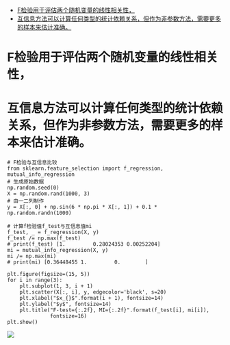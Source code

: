 - [ F检验用于评估两个随机变量的线性相关性，](#head1)
- [ 互信息方法可以计算任何类型的统计依赖关系，但作为非参数方法，需要更多的样本来估计准确。](#head2)
# <span id="head1"> F检验用于评估两个随机变量的线性相关性，</span>
# <span id="head2"> 互信息方法可以计算任何类型的统计依赖关系，但作为非参数方法，需要更多的样本来估计准确。</span>
```
# F检验与互信息比较
from sklearn.feature_selection import f_regression, mutual_info_regression
# 生成原始数据
np.random.seed(0)
X = np.random.rand(1000, 3)
# 由一二列制作
y = X[:, 0] + np.sin(6 * np.pi * X[:, 1]) + 0.1 * np.random.randn(1000)

# 计算f检验值f_test与互信息值mi
f_test, _ = f_regression(X, y)
f_test /= np.max(f_test)
# print(f_test) [1.         0.28024353 0.00252204]
mi = mutual_info_regression(X, y)
mi /= np.max(mi)
# print(mi) [0.36448455 1.         0.        ]

plt.figure(figsize=(15, 5))
for i in range(3):
    plt.subplot(1, 3, i + 1)
    plt.scatter(X[:, i], y, edgecolor='black', s=20)
    plt.xlabel("$x_{}$".format(i + 1), fontsize=14)
    plt.ylabel("$y$", fontsize=14)
    plt.title("F-test={:.2f}, MI={:.2f}".format(f_test[i], mi[i]),
              fontsize=16)
plt.show()
```
![](https://upload-images.jianshu.io/upload_images/18339009-d665d9c66accbcae.png?imageMogr2/auto-orient/strip%7CimageView2/2/w/1240)
